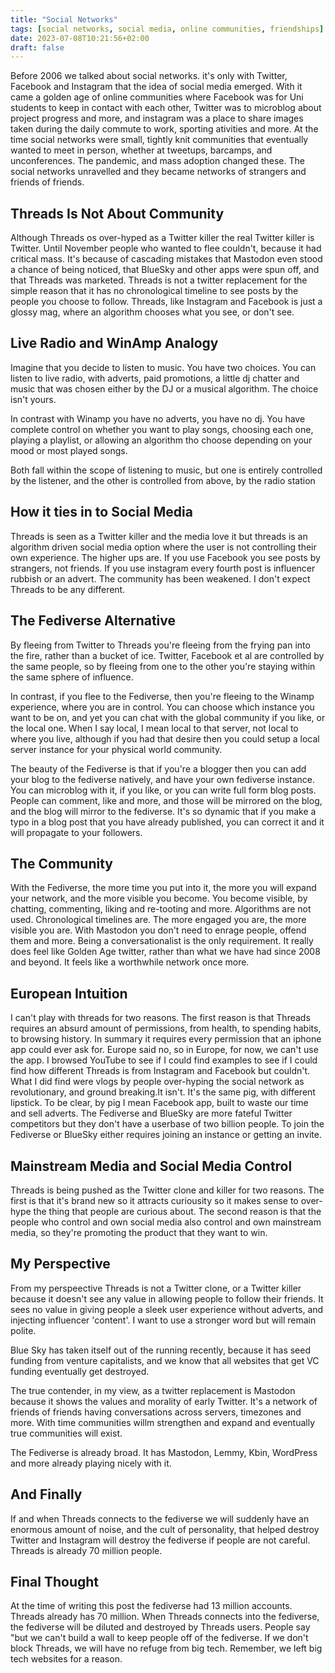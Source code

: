 ```yaml
---
title: "Social Networks"
tags: [social networks, social media, online communities, friendships]
date: 2023-07-08T10:21:56+02:00
draft: false
---
```


Before 2006 we talked about social networks. it's only with Twitter, Facebook and Instagram that the idea of social media emerged. With it came a golden age of online communities where Facebook was for Uni students to keep in contact with each other, Twitter was to microblog about project progress and more, and instagram was a place to share images taken during the daily commute to work, sporting ativities and more. 
At the time social networks were small, tightly knit communities that eventually wanted to meet in person, whether at tweetups, barcamps, and unconferences. The pandemic, and mass adoption changed these. The social networks unravelled and they became networks of strangers and friends of friends. 

## Threads Is Not About Community

Although Threads os over-hyped as a Twitter killer the real Twitter killer is Twitter. Until November people who wanted to flee couldn't, because it had critical mass. It's because of cascading mistakes that Mastodon even stood a chance of being noticed, that BlueSky and other apps were spun off, and that Threads was marketed. Threads is not a twitter replacement for the simple reason that it has no chronological timeline to see posts by the people you choose to follow. Threads, like Instagram and Facebook is just a glossy mag, where an algorithm chooses what you see, or don't see. 

## Live Radio and WinAmp Analogy

Imagine that you decide to listen to music. You have two choices. You can listen to live radio, with adverts, paid promotions, a little dj chatter and music that was chosen either by the DJ or a musical algorithm. The choice isn't yours. 

In contrast with Winamp you have no adverts, you have no dj. You have complete control on whether you want to play songs, choosing each one, playing a playlist, or allowing an algorithm tho choose depending on your mood or most played songs. 

Both fall within the scope of listening to music, but one is entirely controlled by the listener, and the other is controlled from above, by the radio station

## How it ties in to Social Media

Threads is seen as a Twitter killer and the media love it but threads is an algorithm driven social media option where the user is not controlling their own experience. The higher ups are. If you use Facebook you see posts by strangers, not friends. If you use instagram every fourth post is influencer rubbish or an advert. The community has been weakened. I don't expect Threads to be any different. 

## The Fediverse Alternative

By fleeing from Twitter to Threads you're fleeing from the frying pan into the fire, rather than a bucket of ice. Twitter, Facebook et al are controlled by the same people, so by fleeing from one to the other you're staying within the same sphere of influence. 

In contrast, if you flee to the Fediverse, then you're fleeing to the Winamp experience, where you are in control. You can choose which instance you want to be on, and yet you can chat with the global community if you like, or the local one. When I say local, I mean local to that server, not local to where you live, although if you had that desire then you could setup a local server instance for your physical world community. 

The beauty of the Fediverse is that if you're a blogger then you can add your blog to the fediverse natively, and have your own fediverse instance. You can microblog with it, if you like, or you can write full form blog posts. People can comment, like and more, and those will be mirrored on the blog, and the blog will mirror to the fediverse. It's so dynamic that if you make a typo in a blog post that you have already published, you can correct it and it will propagate to your followers. 

## The Community

With the Fediverse, the more time you put into it, the more you will expand your network, and the more visible you become. You become visible, by chatting, commenting, liking and re-tooting and more. Algorithms are not used. Chronological timelines are. The more engaged you are, the more visible you are. 
With Mastodon you don't need to enrage people, offend them and more. Being a conversationalist is the only requirement. It really does feel like Golden Age twitter, rather than what we have had since 2008 and beyond. It feels like a worthwhile network once more. 

## European Intuition

I can't play with threads for two reasons. The first reason is that Threads requires an absurd amount of permissions, from health, to spending habits, to browsing history. In summary it requires every permission that an iphone app could ever ask for. Europe said no, so in Europe, for now, we can't use the app. 
I browsed YouTube to see if I could find examples to see if I could find how different Threads is from Instagram and Facebook but couldn't. What I did find were vlogs by people over-hyping the social network as revolutionary, and ground breaking.It isn't. It's the same pig, with different lipstick. To be clear, by pig I mean Facebook app, built to waste our time and sell adverts.
The Fediverse and BlueSky are more fateful Twitter competitors but they don't have a userbase of two billion people. To join the Fediverse or BlueSky either requires joining an instance or getting an invite. 

## Mainstream Media and Social Media Control

Threads is being pushed as the Twitter clone and killer for two reasons. The first is that it's brand new so it attracts curiousity so it makes sense to over-hype the thing that people are curious about. The second reason is that the people who control and own social media also control and own mainstream media, so they're promoting the product that they want to win.

## My Perspective

From my perspeective Threads is not a Twitter clone, or a Twitter killer because it doesn't see any value in allowing people to follow their friends. It sees no value in giving people a sleek user experience without adverts, and injecting influencer 'content'. I want to use a stronger word but will remain polite. 

Blue Sky has taken itself out of the running recently, because it has seed funding from venture capitalists, and we know that all websites that get VC funding eventually get destroyed. 

The true contender, in my view, as a twitter replacement is Mastodon because it shows the values and morality of early Twitter. It's a network of friends of friends having conversations across servers, timezones and more. With time communities willm strengthen and expand and eventually true communities will exist. 

The Fediverse is already broad. It has Mastodon, Lemmy, Kbin, WordPress and more already playing nicely with it. 

## And Finally

If and when Threads connects to the fediverse we will suddenly have an enormous amount of noise, and the cult of personality, that helped destroy Twitter and Instagram will destroy the fediverse if people are not careful. Threads is already 70 million people. 

## Final Thought

At the time of writing this post the fediverse had 13 million accounts. Threads already has 70 million. When Threads connects into the fediverse, the fediverse will be diluted and destroyed by Threads users. People say "but we can't build a wall to keep people off of the fediverse. If we don't block Threads, we will have no refuge from big tech. Remember, we left big tech websites for a reason. 

